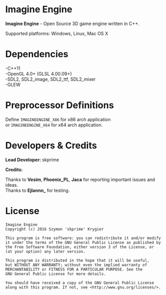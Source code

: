 # Imagine Engine #

**Imagine Engine** - Open Source 3D game engine written in C++.

Supported platforms: Windows, Linux, Mac OS X

# Dependencies #

-C++11 <br>
-OpenGL 4.0+ (GLSL 4.00.09+) <br>
-SDL2, SDL2_image, SDL2_ttf, SDL2_mixer <br>
-GLEW <br>

# Preprocessor Definitions #

Define `IMAGINEENGINE_X86` for x86 arch application <br>
or `IMAGINEENGINE_X64` for x64 arch application.

# Developers & Credits #

**Lead Developer:** skprime

**Credits:**

Thanks to **Vesim**, **Phoenix_PL**, **Jaca** for reporting important issues and ideas. <br>
Thanks to **Ejlannn_** for testing.

# License #

	Imagine Engine
	Copyright (c) 2016 Szymon 'skprime' Krygier

	This program is free software: you can redistribute it and/or modify
	it under the terms of the GNU General Public License as published by
	the Free Software Foundation, either version 3 of the License, or
	(at your option) any later version.

	This program is distributed in the hope that it will be useful,
	but WITHOUT ANY WARRANTY; without even the implied warranty of
	MERCHANTABILITY or FITNESS FOR A PARTICULAR PURPOSE. See the
	GNU General Public License for more details.

	You should have received a copy of the GNU General Public License
	along with this program. If not, see <http://www.gnu.org/licenses/>.